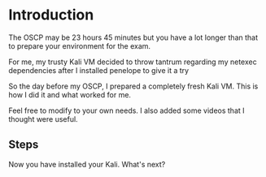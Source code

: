 # Introduction

The OSCP may be 23 hours 45 minutes but you have a lot longer than that to prepare your environment for the exam.

For me, my trusty Kali VM decided to throw tantrum regarding my netexec dependencies after I installed penelope to give it a try

So the day before my OSCP, I prepared a completely fresh Kali VM. This is how I did it and what worked for me.

Feel free to modify to your own needs. I also added some videos that I thought were useful.

## Steps

Now you have installed your Kali. What's next?


